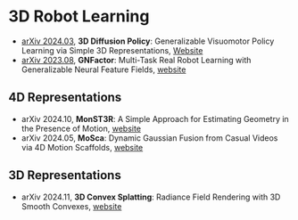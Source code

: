 # 3D Robot Learning

- [arXiv 2024.03](https://arxiv.org/abs/2403.03954), **3D Diffusion Policy**: Generalizable Visuomotor Policy Learning via Simple 3D Representations, [Website](https://3d-diffusion-policy.github.io/)
- [arXiv 2023.08](https://arxiv.org/abs/2308.16891), **GNFactor**: Multi-Task Real Robot Learning with Generalizable Neural Feature Fields, [website](https://yanjieze.com/GNFactor/)

## 4D Representations
- arXiv 2024.10, **MonST3R**: A Simple Approach for Estimating Geometry in the Presence of Motion, [website](https://monst3r-project.github.io/)
- arXiv 2024.05, **MoSca**: Dynamic Gaussian Fusion from Casual Videos via 4D Motion Scaffolds, [website](https://www.cis.upenn.edu/~leijh/projects/mosca/)


## 3D Representations
- arXiv 2024.11, **3D Convex Splatting**: Radiance Field Rendering with 3D Smooth Convexes, [website](https://convexsplatting.github.io/)
